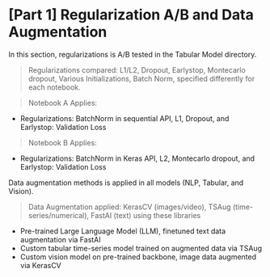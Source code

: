 # [Part 1] Regularization A/B and Data Augmentation
In this section, regularizations is A/B tested in the Tabular Model directory.

>  Regularizations compared: L1/L2, Dropout, Earlystop, Montecarlo dropout, Various Initializations, Batch Norm, specified differently for each notebook.

> Notebook A Applies:
- Regularizations: BatchNorm in sequential API, L1, Dropout, and Earlystop: Validation Loss

> Notebook B Applies:
- Regularizations: BatchNorm in Keras API, L2, Montecarlo dropout, and Earlystop: Validation Loss

Data augmentation methods is applied in all models (NLP, Tabular, and Vision).

> Data Augmentation applied: KerasCV (images/video), TSAug (time-series/numerical), FastAI (text) using these libraries 
- Pre-trained Large Language Model (LLM), finetuned text data augmentation via FastAI
- Custom tabular time-series model trained on augmented data via TSAug
- Custom vision model on pre-trained backbone, image data augmented via KerasCV

